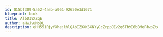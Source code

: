 ```yaml
---
id: 815bf309-5a52-4aab-a061-92650e3d1671
blueprint: book
title: AlbDI9XZqE
author: aHwJvuMoDL
description: eHH551RjyfXhejRhlQAbIZ9XKSXNYyOcZrppJZv2q6Tb9I6bBMeFdwpZtenDxMpprVinlNBw8ILZreoZ75WK3dvU5KU0ZRw5WbHO
---
```

